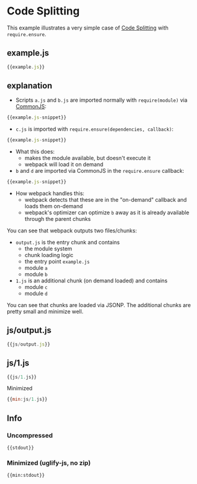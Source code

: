 # Code Splitting
This example illustrates a very simple case of [Code Splitting](https://webpack.github.io/docs/code-splitting.html) with `require.ensure`.

## example.js
``` javascript
{{example.js}}
```

## explanation
* Scripts `a.js` and `b.js` are imported normally with `require(module)` via [CommonJS](https://webpack.github.io/docs/commonjs.html):
```javascript
{{example.js-snippet}}
```
* `c.js` is imported with `require.ensure(dependencies, callback)`:
```javascript
{{example.js-snippet}}
```
* What this does: 
  * makes the module available, but doesn't execute it
  * webpack will load it on demand
* `b` and `d` are imported via CommonJS in the `require.ensure` callback:
```javascript
{{example.js-snippet}}
```
* How webpack handles this:
  * webpack detects that these are in the "on-demand" callback and loads them on-demand
  * webpack's optimizer can optimize `b` away as it is already available through the parent chunks

You can see that webpack outputs two files/chunks:

* `output.js` is the entry chunk and contains
  * the module system
  * chunk loading logic
  * the entry point `example.js`
  * module `a`
  * module `b`
* `1.js` is an additional chunk (on demand loaded) and contains
  * module `c`
  * module `d`

You can see that chunks are loaded via JSONP. The additional chunks are pretty small and minimize well.

## js/output.js
``` javascript
{{js/output.js}}
```

## js/1.js
``` javascript
{{js/1.js}}
```

Minimized

``` javascript
{{min:js/1.js}}
```

## Info
### Uncompressed
```
{{stdout}}
```

### Minimized (uglify-js, no zip)
```
{{min:stdout}}
```